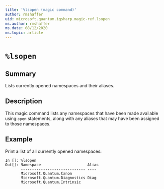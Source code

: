 ```yaml
---
title: '%lsopen (magic command)'
author: rmshaffer
uid: microsoft.quantum.iqsharp.magic-ref.lsopen
ms.author: rmshaffer
ms.date: 08/12/2020
ms.topic: article
---
```


<!--
    NB: This file has been automatically generated from Microsoft.Quantum.IQSharp.Kernel.dll,
        please do not manually edit it.

    [DEBUG] JSON source:
        {"Name": "%lsopen", "Documentation": {"Summary": "Lists currently opened namespaces and their aliases.", "Full": null, "Description": "\r\nThis magic command lists any namespaces that have been made\r\navailable using `open` statements, along with any aliases\r\nthat may have been assigned to those namespaces.\r\n                ", "Remarks": null, "Examples": ["\r\nPrint a list of all currently opened namespaces:\r\n```\r\nIn []: %lsopen\r\nOut[]: Namespace                     Alias\r\n       ----------------------------- ----\r\n       Microsoft.Quantum.Canon\r\n       Microsoft.Quantum.Diagnostics Diag\r\n       Microsoft.Quantum.Intrinsic\r\n```\r\n                    "], "SeeAlso": null}, "AssemblyName": "Microsoft.Quantum.IQSharp.Kernel"}
-->

# `%lsopen`

## Summary

Lists currently opened namespaces and their aliases.

## Description

This magic command lists any namespaces that have been made
available using `open` statements, along with any aliases
that may have been assigned to those namespaces.

## Example

Print a list of all currently opened namespaces:
```
In []: %lsopen
Out[]: Namespace                     Alias
       ----------------------------- ----
       Microsoft.Quantum.Canon
       Microsoft.Quantum.Diagnostics Diag
       Microsoft.Quantum.Intrinsic
```
